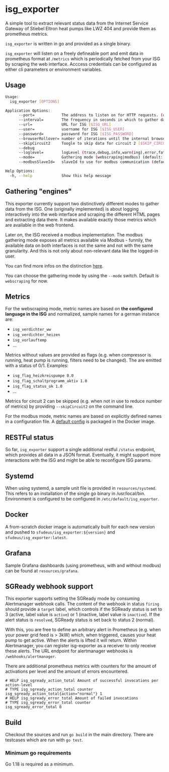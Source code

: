 # isg_exporter

A simple tool to extract relevant status data from the Internet Service Gateway of Stiebel Eltron heat pumps like LWZ 404 and provide them as prometheus metrics.

`isg_exporter` is written in go and provided as a single binary.

`isg_exporter` will listen on a freely defineable port and emit data in prometheus format at `/metrics` which is periodically fetched from your ISG by scraping the web interface.
Acccess credentials can be configured as either cli parameters or environment variables.

## Usage

```bash
Usage:
  isg_exporter [OPTIONS]

Application Options:
      --port=            The address to listen on for HTTP requests. (default: 8080) [$EXPORTER_PORT]
      --interval=        The frequency in seconds in which to gather data (default: 60) [$INTERVAL]
      --url=             URL for ISG [$ISG_URL]
      --user=            username for ISG [$ISG_USER]
      --password=        password for ISG [$ISG_PASSWORD]
      --browserRollover= number of iterations until the internal browser is recreated (default: 60)
      --skipCircuit2     Toogle to skip data for circuit 2 [$SKIP_CIRCUIT_2]
      --debug
      --loglevel=        logLevel (trace,debug,info,warn(ing),error,fatal,panic) (default: warn)
      --mode=            Gathering mode (webscraping|modbus) (default: webscraping)
      --modbusSlaveId=   slaveId to use for modbus communication (default: 1)

Help Options:
  -h, --help             Show this help message
```

## Gathering "engines"

This exporter currently support two distinctively different modes to gather data from the ISG.
One (originally implemented) is about logging interactively into the web interface and scraping the different HTML pages and extracting data there. It makes available exactly those metrics which are available in the web frontend.

Later on, the ISG received a modbus implementation. The modbus gathering mode exposes all metrics available via Modbus - funnily, the available data on both interfaces is not the same and not with the same granularity. And this is not only about non-relevant data like the logged-in user.

You can find more infos on the distinction [here](SCRAPING_MODBUS.md).

You can choose the gathering mode by using the `--mode` switch. Default is `webscraping` for now.

## Metrics

For the webscraping mode, metric names are based on __the configured language in the ISG__ and normalized, sample names for a german instance are:

* `isg_verdichter_ww`
* `isg_verdichter_heizen`
* `isg_vorlauftemp`
* ...

Metrics without values are provided as flags (e.g. when compressor is running, heat pump is running, filters need to be changed). The are emitted with a status of 0/1.
Examples:

* `isg_flag_heizkreispumpe 0.0`
* `isg_flag_schaltprogramm_aktiv 1.0`
* `isg_flag_status_ok 1.0`
* ...

Metrics for circuit 2 can be skipped (e.g. when not in use to reduce number of metrics) by providing `--skipCircuit2` on the command line.

For the modbus mode, metric names are based on explicitly defined names in a configuration file. A [default config](modbus-mapping.yaml) is packaged in the Docker image.

## RESTFul status

So far, `isg_exporter` support a single additional restful `/status` endpoint, which provides all data in a JSON format. Eventually, it might support more interactions with the ISG and might be able to reconfigure ISG params.

## Systemd

When using systemd, a sample unit file is provided in `resources/systemd`. This refers to an installation of the single go binary in /usr/local/bin. Environment is configured to be configured in `/etc/default/isg_exporter`.

## Docker

A from-scratch docker image is automatically built for each new version and pushed to `sfudeus/isg_exporter:${version}` and `sfudeus/isg_exporter:latest`.

## Grafana

Sample Grafana dashboards (using prometheus, with and without modbus) can be found at `resources/grafana`.

## SGReady webhook support

This exporter supports setting the SGReady mode by consuming Alertmanager webhook calls.
The content of the webhook in status `firing` should provide a `target` label, which controls if the SGReady status is set to 3 (active, label value is `active`) or 1 (inactive, label value is `inactive`).
If the alert status is `resolved`, SGReady status is set back to status 2 (normal).

With this, you are free to define an arbitrary alert in Prometheus (e.g. when your power grid feed is > 3kW) which, when triggered, causes your heat pump to get active. When the alerts is lifted it will return.
Within Alertmanager, you can register isg-exporter as a receiver to only receive these alerts.
The URL endpoint for alertmanager webhooks is `/webhooks/alertmanager`.

There are additional prometheus metrics with counters for the amount of activations per level and the amount of errors encountered.

```text
# HELP isg_sgready_action_total Amount of successful invocations per action-level
# TYPE isg_sgready_action_total counter
isg_sgready_action_total{action="normal"} 1
# HELP isg_sgready_error_total Amount of failed invocations
# TYPE isg_sgready_error_total counter
isg_sgready_error_total 0
```

## Build

Checkout the sources and run `go build` in the main directory. There are testcases which are run with `go test`.

### Minimum go requirements

Go 1.18 is required as a minimum.
